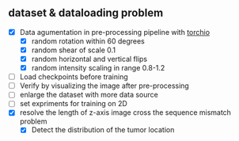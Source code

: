 
## dataset & dataloading problem
- [x] Data agumentation in pre-processing pipeline with [torchio](https://github.com/TorchIO-project/torchio)
    - [x] random rotation within 60 degrees
    - [x] random shear of scale 0.1
    - [x] random horizontal and vertical flips
    - [x] random intensity scaling in range 0.8-1.2
- [ ] Load checkpoints before training
- [ ] Verify by visualizing the image after pre-processing
- [ ] enlarge the dataset with more data source
- [ ] set expriments for training on 2D
- [x] resolve the length of z-axis image cross the sequence mismatch problem
    - [x] Detect the distribution of the tumor location
